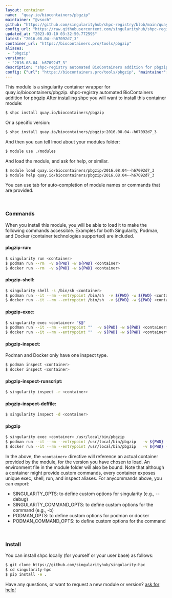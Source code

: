 ```yaml
---
layout: container
name:  "quay.io/biocontainers/pbgzip"
maintainer: "@vsoch"
github: "https://github.com/singularityhub/shpc-registry/blob/main/quay.io/biocontainers/pbgzip/container.yaml"
config_url: "https://raw.githubusercontent.com/singularityhub/shpc-registry/main/quay.io/biocontainers/pbgzip/container.yaml"
updated_at: "2023-03-10 03:32:50.772595"
latest: "2016.08.04--h67092d7_3"
container_url: "https://biocontainers.pro/tools/pbgzip"
aliases:
 - "pbgzip"
versions:
 - "2016.08.04--h67092d7_3"
description: "shpc-registry automated BioContainers addition for pbgzip"
config: {"url": "https://biocontainers.pro/tools/pbgzip", "maintainer": "@vsoch", "description": "shpc-registry automated BioContainers addition for pbgzip", "latest": {"2016.08.04--h67092d7_3": "sha256:a3259f6de5fb63cf9e07e546aec7c9086a6a04f88ab736ff84608a5b9385706f"}, "tags": {"2016.08.04--h67092d7_3": "sha256:a3259f6de5fb63cf9e07e546aec7c9086a6a04f88ab736ff84608a5b9385706f"}, "docker": "quay.io/biocontainers/pbgzip", "aliases": {"pbgzip": "/usr/local/bin/pbgzip"}}
---
```


This module is a singularity container wrapper for quay.io/biocontainers/pbgzip.
shpc-registry automated BioContainers addition for pbgzip
After [installing shpc](#install) you will want to install this container module:


```bash
$ shpc install quay.io/biocontainers/pbgzip
```

Or a specific version:

```bash
$ shpc install quay.io/biocontainers/pbgzip:2016.08.04--h67092d7_3
```

And then you can tell lmod about your modules folder:

```bash
$ module use ./modules
```

And load the module, and ask for help, or similar.

```bash
$ module load quay.io/biocontainers/pbgzip/2016.08.04--h67092d7_3
$ module help quay.io/biocontainers/pbgzip/2016.08.04--h67092d7_3
```

You can use tab for auto-completion of module names or commands that are provided.

<br>

### Commands

When you install this module, you will be able to load it to make the following commands accessible.
Examples for both Singularity, Podman, and Docker (container technologies supported) are included.

#### pbgzip-run:

```bash
$ singularity run <container>
$ podman run --rm  -v ${PWD} -w ${PWD} <container>
$ docker run --rm  -v ${PWD} -w ${PWD} <container>
```

#### pbgzip-shell:

```bash
$ singularity shell -s /bin/sh <container>
$ podman run --it --rm --entrypoint /bin/sh  -v ${PWD} -w ${PWD} <container>
$ docker run --it --rm --entrypoint /bin/sh  -v ${PWD} -w ${PWD} <container>
```

#### pbgzip-exec:

```bash
$ singularity exec <container> "$@"
$ podman run --it --rm --entrypoint ""  -v ${PWD} -w ${PWD} <container> "$@"
$ docker run --it --rm --entrypoint ""  -v ${PWD} -w ${PWD} <container> "$@"
```

#### pbgzip-inspect:

Podman and Docker only have one inspect type.

```bash
$ podman inspect <container>
$ docker inspect <container>
```

#### pbgzip-inspect-runscript:

```bash
$ singularity inspect -r <container>
```

#### pbgzip-inspect-deffile:

```bash
$ singularity inspect -d <container>
```


#### pbgzip

```bash
$ singularity exec <container> /usr/local/bin/pbgzip
$ podman run --it --rm --entrypoint /usr/local/bin/pbgzip   -v ${PWD} -w ${PWD} <container> -c " $@"
$ docker run --it --rm --entrypoint /usr/local/bin/pbgzip   -v ${PWD} -w ${PWD} <container> -c " $@"
```



In the above, the `<container>` directive will reference an actual container provided
by the module, for the version you have chosen to load. An environment file in the
module folder will also be bound. Note that although a container
might provide custom commands, every container exposes unique exec, shell, run, and
inspect aliases. For anycommands above, you can export:

 - SINGULARITY_OPTS: to define custom options for singularity (e.g., --debug)
 - SINGULARITY_COMMAND_OPTS: to define custom options for the command (e.g., -b)
 - PODMAN_OPTS: to define custom options for podman or docker
 - PODMAN_COMMAND_OPTS: to define custom options for the command

<br>

### Install

You can install shpc locally (for yourself or your user base) as follows:

```bash
$ git clone https://github.com/singularityhub/singularity-hpc
$ cd singularity-hpc
$ pip install -e .
```

Have any questions, or want to request a new module or version? [ask for help!](https://github.com/singularityhub/singularity-hpc/issues)